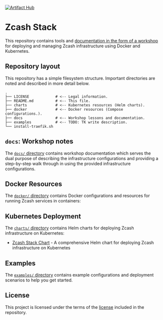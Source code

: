 [![Artifact Hub](https://img.shields.io/endpoint?url=https://artifacthub.io/badge/repository/zcash)](https://artifacthub.io/packages/search?repo=zcash)

# Zcash Stack

This repository contains tools and [documentation in the form of a workshop](./docs/) for deploying and managing Zcash infrastructure using Docker and Kubernetes.

## Repository layout

This repository has a simple filesystem structure. Important directories are noted and described in more detail below.

```
.
├── LICENSE            # <-- Legal information.
├── README.md          # <-- This file.
├── charts             # <-- Kubernetes resources (Helm charts).
├── docker             # <-- Docker resources (Compose configurations.).
├── docs               # <-- Workshop lessons and documentation.
├── examples           # <-- TODO: TK write description.
└── install-traefik.sh
```

## `docs`: Workshop notes

The [`docs/` directory](./docs/) contains workshop documentation which serves the dual purpose of describing the infrastructure configurations and providing a step-by-step walk through in using the provided infrastructure configurations.

## Docker Resources

The [`docker/` directory](./docker/) contains Docker configurations and resources for running Zcash services in containers:

## Kubernetes Deployment

The [`charts/` directory](./charts/) contains Helm charts for deploying Zcash infrastructure on Kubernetes:

- [Zcash Stack Chart](charts/zcash-stack/README.md) - A comprehensive Helm chart for deploying Zcash infrastructure on Kubernetes

## Examples

The [`examples/` directory](./examples/) contains example configurations and deployment scenarios to help you get started.

## License

This project is licensed under the terms of the [license](./LICENSE) included in the repository.
